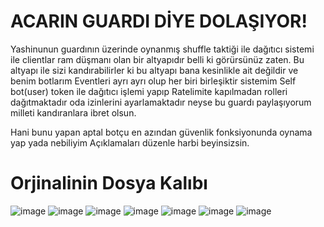 # ACARIN GUARDI DİYE DOLAŞIYOR!
Yashinunun guardının üzerinde oynanmış shuffle taktiği ile dağıtıcı sistemi ile clientlar ram düşmanı olan bir altyapıdır belli ki görürsünüz zaten.
Bu altyapı ile sizi kandırabilirler ki bu altyapı bana kesinlikle ait değildir ve benim botlarım Eventleri ayrı ayrı olup her biri birleşiktir sistemim Self bot(user) token ile dağıtıcı işlemi yapıp Ratelimite kapılmadan rolleri dağıtmaktadır oda izinlerini ayarlamaktadır neyse bu guardı paylaşıyorum milleti kandıranlara ibret olsun.


Hani bunu yapan aptal botçu en azından güvenlik fonksiyonunda oynama yap yada nebiliyim Açıklamaları düzenle harbi beyinsizsin.

# Orjinalinin Dosya Kalıbı
![image](https://user-images.githubusercontent.com/77089894/126899445-adee1381-da17-4665-9af5-28e9193dc8b2.png)
![image](https://user-images.githubusercontent.com/77089894/126899464-ff7d1824-d822-4a1b-80cf-0481e123938e.png)
![image](https://user-images.githubusercontent.com/77089894/126899486-1dc45fe3-5d89-4410-b670-9121af268f3a.png)
![image](https://user-images.githubusercontent.com/77089894/126899512-31631138-e2ea-4a94-ba42-c41bbbfebc2d.png)
![image](https://user-images.githubusercontent.com/77089894/126899515-2ef78a1f-0d57-43b3-a2e6-50e5cb6f8093.png)
![image](https://user-images.githubusercontent.com/77089894/126899523-58e5e122-ff63-4569-ada7-4c70a1da8584.png)
![image](https://user-images.githubusercontent.com/77089894/126899563-25365d2a-16e0-4613-8447-04d4f62bbfa6.png)
